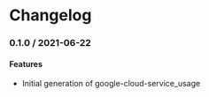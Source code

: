 # Changelog

### 0.1.0 / 2021-06-22

#### Features

* Initial generation of google-cloud-service_usage
